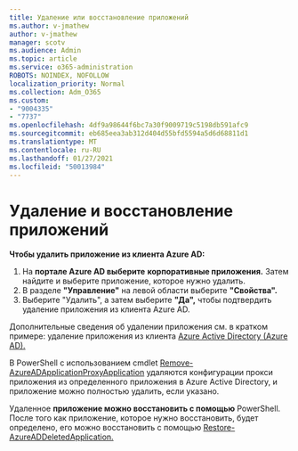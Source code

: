 ```yaml
---
title: Удаление или восстановление приложений
ms.author: v-jmathew
author: v-jmathew
manager: scotv
ms.audience: Admin
ms.topic: article
ms.service: o365-administration
ROBOTS: NOINDEX, NOFOLLOW
localization_priority: Normal
ms.collection: Adm_O365
ms.custom:
- "9004335"
- "7737"
ms.openlocfilehash: 4df9a98644f6bc7a30f9009719c5198db591afc9
ms.sourcegitcommit: eb685eea3ab312d404d55bfd5594a5d6d68811d1
ms.translationtype: MT
ms.contentlocale: ru-RU
ms.lasthandoff: 01/27/2021
ms.locfileid: "50013984"
---
```

# <a name="delete-or-restore-applications"></a>Удаление и восстановление приложений

**Чтобы удалить приложение из клиента Azure AD:**

1. На **портале Azure AD выберите** **корпоративные приложения.** Затем найдите и выберите приложение, которое нужно удалить.
2. В разделе **"Управление"** на левой области выберите **"Свойства".**
3. Выберите "Удалить", а затем выберите **"Да",** чтобы подтвердить удаление приложения из клиента Azure AD.

Дополнительные сведения об удалении приложения см. в кратком примере: удаление приложения из клиента [Azure Active Directory (Azure AD).](https://docs.microsoft.com/azure/active-directory/manage-apps/delete-application-portal#delete-an-application-from-your-azure-ad-tenant)

В PowerShell с использованием cmdlet [Remove-AzureADApplicationProxyApplication](https://docs.microsoft.com/powershell/module/azuread/remove-azureadapplicationproxyapplication) удаляются конфигурации прокси приложения из определенного приложения в Azure Active Directory, и приложение можно полностью удалить, если указано.

Удаленное **приложение можно восстановить с помощью** PowerShell. После того как приложение, которое нужно восстановить, будет определено, его можно восстановить с помощью [Restore-AzureADDeletedApplication.](https://docs.microsoft.com/powershell/module/azuread/restore-azureaddeletedapplication)
